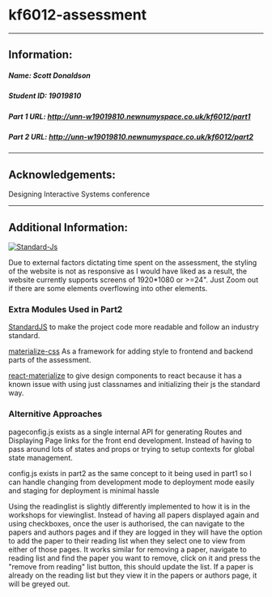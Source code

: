 
# kf6012-assessment
***
## Information:

##### Name: Scott Donaldson
##### Student ID: 19019810
##### Part 1 URL: http://unn-w19019810.newnumyspace.co.uk/kf6012/part1
##### Part 2 URL: http://unn-w19019810.newnumyspace.co.uk/kf6012/part2
***
## Acknowledgements:
Designing Interactive Systems conference

***
## Additional Information:
[![Standard-Js](https://img.shields.io/badge/code_style-standard-brightgreen.svg?style=flat-square)](https://standardjs.com/)

Due to external factors dictating time spent on the assessment, the styling of the website is not as responsive as I would have liked as a result, the website currently supports screens of 1920*1080 or >=24". Just Zoom out if there are some elements overflowing into other elements.

### Extra Modules Used in Part2
[StandardJS](https://standardjs.com) to make the project code more readable and follow an industry standard.

[materialize-css](https://materializecss.com) As a framework for adding style to frontend and backend parts of the assessment.

[react-materialize](https://github.com/react-materialize/react-materialize) to give design components to react because it has a known issue with using just classnames and initializing their js the standard way.

### Alternitive Approaches

pageconfig.js exists as a single internal API for generating Routes and Displaying Page links for the front end development. Instead of having to pass around lots of states and props or trying to setup contexts for global state management.

config.js exists in part2 as the same concept to it being used in part1 so I can handle changing from development mode to deployment mode easily and staging for deployment is minimal hassle

Using the readinglist is slightly differently implemented to how it is in the workshops for viewinglist. Instead of having all papers displayed again and using checkboxes, once the user is authorised, the can navigate to the papers and authors pages and if they are logged in they will have the option to add the paper to their reading list when they select one to view from either of those pages. It works similar for removing a paper, navigate to reading list and find the paper you want to remove, click on it and press the "remove from reading" list button, this should update the list. If a paper is already on the reading list but they view it in the papers or authors page, it will be greyed out.
